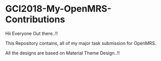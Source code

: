 # GCI2018-My-OpenMRS-Contributions

Hii Everyone Out there..!!

This Repository contains, all of my major task submission for OpenMRS.

All the designs are based on Material Theme Design..!!
